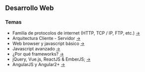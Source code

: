 ## Desarrollo Web

### Temas

* Familia de protocolos de internet (HTTP, TCP / IP,  FTP, etc.) [->](./familia-de-protocolos-internet.md)
* Arquitectura Cliente - Servidor [->](./arquitectura-cliente-servidor.md)
* Web browser y javascript básico [->](./web-broswer-js-basico.md)
* Javascript avanzado [->](./js-avanzado.md)
* ¿Por qué frameworks? [->](./por-que-framework.md)
* jQuery, Vue.js, ReactJS & EmberJS; [->](./frameworks.md)
* AngularJS y Angular2+ [->](./angular-historia.md)
